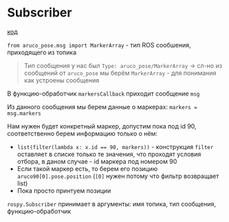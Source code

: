 # Subscriber

[код](subscriber_aruco_detect.py)

`from aruco_pose.msg import MarkerArray` - тип ROS сообшения, приходящего из топика
> Тип сообщения у нас был `Type: aruco_pose/MarkerArray` -> сл-но из сообщений от `aruco_pose` мы берём `MarkerArray` - для понимания как устроены сообщения

В функцию-обработчик `markersCallback` приходит сообщение `msg`

Из данного сообщения мы берем данные о маркерах: `markers = msg.markers`

Нам нужен будет конкретный маркер, допустим пока под id 90, соответственно берем информацию только о нём:
+ `list(filter(lambda x: x.id == 90, markers))` - конструкция `filter` оставляет в списке только те значения, что проходят условия отбора, в даном случае - id маркера под номером 90
+ Если такой маркер есть, то берем его позицию `aruco90[0].pose.position` (`[0]` нужен потому что фильтр возвращает list)
+ Пока просто принтуем позиции

`rospy.Subscriber` принимает в аргументы: имя топика, тип сообщения, функцию-обработчик
